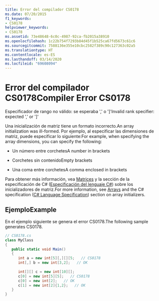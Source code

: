 ```yaml
---
title: Error del compilador CS0178
ms.date: 07/20/2015
f1_keywords:
- CS0178
helpviewer_keywords:
- CS0178
ms.assetid: 73e48648-6c0c-4987-92ca-fb2015a38910
ms.openlocfilehash: 1c22b754f7293b84d45f1b525ca67fd5673c61c6
ms.sourcegitcommit: 7588136e355e10cbc2582f389c90c127363c02a5
ms.translationtype: HT
ms.contentlocale: es-ES
ms.lasthandoff: 03/14/2020
ms.locfileid: "69608094"
---
```

# <a name="compiler-error-cs0178"></a><span data-ttu-id="c7101-102">Error del compilador CS0178</span><span class="sxs-lookup"><span data-stu-id="c7101-102">Compiler Error CS0178</span></span>
<span data-ttu-id="c7101-103">Especificador de rango no válido: se esperaba ',' o ']'</span><span class="sxs-lookup"><span data-stu-id="c7101-103">Invalid rank specifier: expected ',' or ']'</span></span>  
  
 <span data-ttu-id="c7101-104">Una inicialización de matriz tiene un formato incorrecto.</span><span class="sxs-lookup"><span data-stu-id="c7101-104">An array initialization was ill-formed.</span></span> <span data-ttu-id="c7101-105">Por ejemplo, al especificar las dimensiones de matriz, puede especificar lo siguiente:</span><span class="sxs-lookup"><span data-stu-id="c7101-105">For example, when specifying the array dimensions, you can specify the following:</span></span>  
  
- <span data-ttu-id="c7101-106">Un número entre corchetes</span><span class="sxs-lookup"><span data-stu-id="c7101-106">A number in brackets</span></span>  
  
- <span data-ttu-id="c7101-107">Corchetes sin contenido</span><span class="sxs-lookup"><span data-stu-id="c7101-107">Empty brackets</span></span>  
  
- <span data-ttu-id="c7101-108">Una coma entre corchetes</span><span class="sxs-lookup"><span data-stu-id="c7101-108">A comma enclosed in brackets</span></span>  
  
 <span data-ttu-id="c7101-109">Para obtener más información, vea [Matrices](../../programming-guide/arrays/index.md) y la sección de la especificación de C# ([Especificación del lenguaje C#](~/_csharplang/spec/arrays.md#array-initializers)) sobre los inicializadores de matriz.</span><span class="sxs-lookup"><span data-stu-id="c7101-109">For more information, see [Arrays](../../programming-guide/arrays/index.md) and the C# specification ([C# Language Specification](~/_csharplang/spec/arrays.md#array-initializers)) section on array initializers.</span></span>  
  
## <a name="example"></a><span data-ttu-id="c7101-110">Ejemplo</span><span class="sxs-lookup"><span data-stu-id="c7101-110">Example</span></span>  
 <span data-ttu-id="c7101-111">En el ejemplo siguiente se genera el error CS0178.</span><span class="sxs-lookup"><span data-stu-id="c7101-111">The following sample generates CS0178.</span></span>  
  
```csharp  
// CS0178.cs  
class MyClass  
{  
   public static void Main()  
   {  
      int a = new int[5][,][][5;   // CS0178  
      int[,] b = new int[3,2];   // OK  
  
      int[][] c = new int[10][];  
      c[0] = new int[5][5];   // CS0178  
      c[0] = new int[2];   // OK  
      c[1] = new int[2]{1,2};   // OK  
   }  
}  
```
